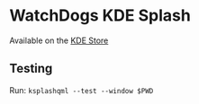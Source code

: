 # WatchDogs KDE Splash

Available on the [KDE Store](https://store.kde.org/p/1417004)

## Testing

Run:
`ksplashqml --test --window $PWD`
